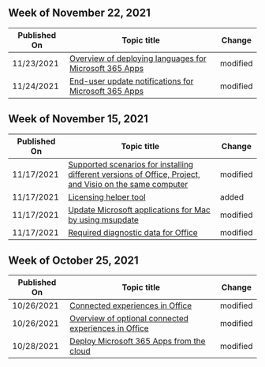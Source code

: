 <!-- This file is generated automatically each week. Changes made to this file will be overwritten.-->



## Week of November 22, 2021


| Published On |Topic title | Change |
|------|------------|--------|
| 11/23/2021 | [Overview of deploying languages for Microsoft 365 Apps](/DeployOffice/overview-deploying-languages-microsoft-365-apps) | modified |
| 11/24/2021 | [End-user update notifications for Microsoft 365 Apps](/DeployOffice/end-user-update-notifications-microsoft-365-apps) | modified |


## Week of November 15, 2021


| Published On |Topic title | Change |
|------|------------|--------|
| 11/17/2021 | [Supported scenarios for installing different versions of Office, Project, and Visio on the same computer](/DeployOffice/install-different-office-visio-and-project-versions-on-the-same-computer) | modified |
| 11/17/2021 | [Licensing helper tool](/DeployOffice/mac/licensing-helper-tool) | added |
| 11/17/2021 | [Update Microsoft applications for Mac by using msupdate](/DeployOffice/mac/update-office-for-mac-using-msupdate) | modified |
| 11/17/2021 | [Required diagnostic data for Office](/DeployOffice/privacy/required-diagnostic-data) | modified |


## Week of October 25, 2021


| Published On |Topic title | Change |
|------|------------|--------|
| 10/26/2021 | [Connected experiences in Office](/DeployOffice/privacy/connected-experiences) | modified |
| 10/26/2021 | [Overview of optional connected experiences in Office](/DeployOffice/privacy/optional-connected-experiences) | modified |
| 10/28/2021 | [Deploy Microsoft 365 Apps from the cloud](/DeployOffice/deploy-microsoft-365-apps-cloud) | modified |
